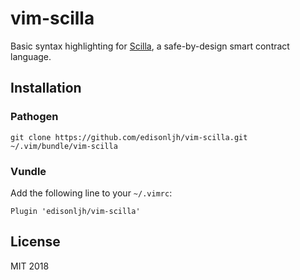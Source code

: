 # vim-scilla

Basic syntax highlighting for [Scilla](https://scilla-lang.org/), a safe-by-design smart contract language. 

## Installation
### Pathogen
```
git clone https://github.com/edisonljh/vim-scilla.git ~/.vim/bundle/vim-scilla
```
### Vundle

Add the following line to your `~/.vimrc`:
```
Plugin 'edisonljh/vim-scilla'
```

## License
MIT 2018
